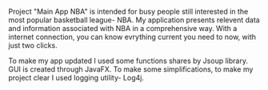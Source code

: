 Project "Main App NBA" is intended for busy people still interested in the most popular basketball league- NBA. 
My application presents relevent data and information associated with NBA in a comprehensive way. 
With a internet connection, you can know evrything current you need to now, with just two clicks. 

To make my app updated I used some functions shares by Jsoup library.
GUI is created through JavaFX. 
To make some simplifications, to make my project clear I used logging utility- Log4j.
